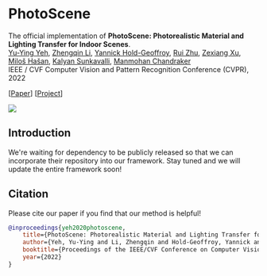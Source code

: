 # PhotoScene

The official implementation of **PhotoScene: Photorealistic Material and Lighting Transfer for Indoor Scenes**.<br/>
[Yu-Ying Yeh](http://yuyingyeh.github.io), [Zhengqin Li](https://sites.google.com/a/eng.ucsd.edu/zhengqinli), [Yannick Hold-Geoffroy](https://yannickhold.com), [Rui Zhu](https://jerrypiglet.github.io), [Zexiang Xu](https://cseweb.ucsd.edu/~zex014), [Miloš Hašan](http://www.miloshasan.net/), [Kalyan Sunkavalli](http://www.kalyans.org/), [Manmohan Chandraker](https://cseweb.ucsd.edu/~mkchandraker/)<br>
IEEE / CVF Computer Vision and Pattern Recognition Conference  (CVPR), 2022 <br>

[[Paper](https://yuyingyeh.github.io/projects/photoscene.html)] [[Project](https://yuyingyeh.github.io/projects/photoscene.html)]

![](yuyingyeh.github.io/projects/photoscene/figure_teaser_video.gif)

## Introduction
We're waiting for dependency to be publicly released so that we can incorporate their repository into our framework. Stay tuned and we will update the entire framework soon!

## Citation

Please cite our paper if you find that our method is helpful!

```BibTeX
@inproceedings{yeh2020photoscene,
    title={PhotoScene: Photorealistic Material and Lighting Transfer for Indoor Scenes},
    author={Yeh, Yu-Ying and Li, Zhengqin and Hold-Geoffroy, Yannick and Zhu, Rui and Xu, Zexiang and Hašan, Miloš and Sunkavalli, Kalyan and Chandraker, Manmohan},
    booktitle={Proceedings of the IEEE/CVF Conference on Computer Vision and Pattern Recognition},
    year={2022}
}
```